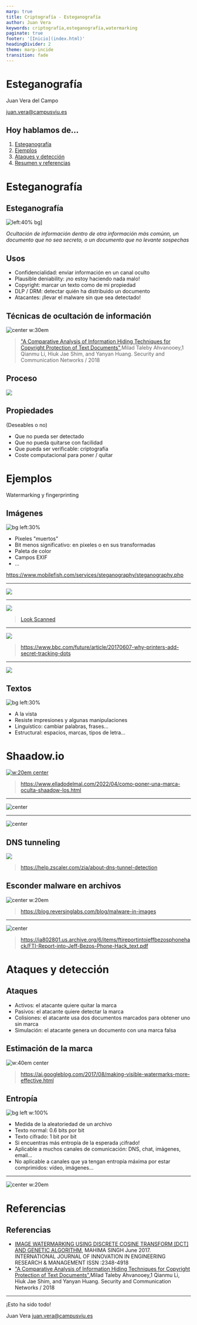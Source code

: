 ```yaml
---
marp: true
title: Criptografía - Esteganografía
author: Juan Vera
keywords: criptografía,esteganografía,watermarking
paginate: true
footer: '[Inicio](index.html)'
headingDivider: 2
theme: marp-incide
transition: fade
---
```


<style>
    /* You can add custom style here. VSCode supports this.
    Other editor might need these custom code in
    the YAML header: section: | */
	/* section header { display: none; } */
	/* section footer { display: none; } */
</style>

# Esteganografía
<!-- _class: first-slide -->

Juan Vera del Campo

<juan.vera@campusviu.es>

## Hoy hablamos de...
<!-- _class: cool-list -->

1. [Esteganografía](#3)
1. [Ejemplos](#9)
1. [Ataques y detección](#22)
1. [Resumen y referencias](#27)

# Esteganografía
<!-- _class: lead -->

## Esteganografía

![left:40% bg](https://mymodernmet.com/wp/wp-content/uploads/archive/s24fY-fNlvsNkyhLvLM4_gecko.jpg)]

*Ocultación de información dentro de otra información más comúnn, un documento que no sea secreto, o un documento que no levante sospechas*

## Usos

- Confidencialidad: enviar información en un canal oculto
- Plausible deniability: ¡no estoy haciendo nada malo!
- Copyright: marcar un texto como de mi propiedad
- DLP / DRM: detectar quién ha distribuido un documento
- Atacantes: ¡llevar el malware sin que sea detectado!

<!--
DLP: Data Leak Protection
DRM: Digital Right Management
-->

## Técnicas de ocultación de información

![center w:30em](images/5325040.fig.001.png)

> ["A Comparative Analysis of Information Hiding Techniques for Copyright Protection of Text Documents"](https://www.hindawi.com/journals/scn/2018/5325040/),Milad Taleby Ahvanooey,1 Qianmu Li, Hiuk Jae Shim, and Yanyan Huang. Security and Communication Networks / 2018

## Proceso

![](images/5325040.fig.002.png)

<!--
¿Es posible detectarlo?

Después de cambios en la imagen, ¿podemos seguir pasando el mensaje?

Si la imagen se imprime, ¿el mensaje oculto se mantiene?
-->

## Propiedades

(Deseables o no)

- Que no pueda ser detectado
- Que no pueda quitarse con facilidad
- Que pueda ser verificable: criptografía
- Coste computacional para poner / quitar

# Ejemplos
<!-- _class: lead -->

Watermarking y fingerprinting

## Imágenes

![bg left:30%](https://static.bhphotovideo.com/explora/sites/default/files/proof.jpg)

- Pixeles "muertos"
- Bit menos significativo: en pixeles o en sus transformadas
- Paleta de color
- Campos EXIF
- ...

<https://www.mobilefish.com/services/steganography/steganography.php>

---

![](https://blog.fastforwardlabs.com/images/2017/06/stego_images.jpg)

<!--
¿Se mantiene la marca después de convertir la imagen?
-->

---

![](https://i.blogs.es/e7a33c/look2/1366_2000.jpg)

> [Look Scanned](https://lookscanned.io/)

---

![](https://ychef.files.bbci.co.uk/1600x900/p05568yh.webp)

> https://www.bbc.com/future/article/20170607-why-printers-add-secret-tracking-dots

---

![](https://ychef.files.bbci.co.uk/1600x900/p05568js.png)

## Textos

![bg left:30%](images/stego-julio.png)

- A la vista
- Resiste impresiones y algunas manipulaciones
- Linguístico: cambiar palabras, frases...
- Estructural: espacios, marcas, tipos de letra...

# Shaadow.io

[![w:20em center](images/stego-shadowio.png)](https://www.shaadow.io/)

> https://www.elladodelmal.com/2022/04/como-poner-una-marca-oculta-shaadow-los.html

<!--
Los de shadow.io dicen que pueden mantener la marca incluso después de imprimir el texto a papel
-->

---

![center](images/stego-text1.png)

---

![center](images/stego-text2.png)


## DNS tunneling

![](https://help.zscaler.com/downloads/zia/documentation-knowledgebase/creating-and-managing-policies/firewall/firewall-policies-resources/about-dns-application-groups/dns%20tunneling%20diagram.png)

> https://help.zscaler.com/zia/about-dns-tunnel-detection

## Esconder malware en archivos

![center w:20em](https://blog.reversinglabs.com/hubfs/Blog/malware-in-images/malware_in_images_03.jpg)

> https://blog.reversinglabs.com/blog/malware-in-images

---

![center](images/estego-bezzos.png)

> https://ia802801.us.archive.org/6/items/ftireportintojeffbezosphonehack/FTI-Report-into-Jeff-Bezos-Phone-Hack_text.pdf

# Ataques y detección
<!-- _class: lead -->

## Ataques

- Activos: el atacante quiere quitar la marca
- Pasivos: el atacante quiere detectar la marca
- Colisiones: el atacante usa dos documentos marcados para obtener uno sin marca
- Simulación: el atacante genera un documento con una marca falsa


## Estimación de la marca

![w:40em center](images/stego-image17.gif)

> https://ai.googleblog.com/2017/08/making-visible-watermarks-more-effective.html

## Entropía

![bg left w:100%](https://i.stack.imgur.com/uZH9F.png)

- Medida de la aleatoriedad de un archivo
- Texto normal: 0.6 bits por bit
- Texto cifrado: 1 bit por bit
- Si encuentras más entropía de la esperada ¡cifrado!
- Aplicable a muchos canales de comunicación: DNS, chat, imágenes, email...
- No aplicable a canales que ya tengan entropía máxima por estar comprimidos: vídeo, imágenes...

---

![center w:20em](images/estego-entropy1.png)

<!-- Ejemplo del archivo cifrado del primer ejericio. Fíjate: al principio y al final no tiene entropía, y esas son las partes "que estaban a cero" -->


# Referencias
<!-- _class: lead -->

## Referencias

- [IMAGE WATERMARKING USING DISCRETE COSINE TRANSFORM [DCT] AND GENETIC ALGORITHM](https://www.researchgate.net/publication/317605329_IMAGE_WATERMARKING_USING_DISCRETE_COSINE_TRANSFORM_DCT_AND_GENETIC_ALGORITHM_GA_MAHIMA_SINGH), MAHIMA SINGH June 2017. INTERNATIONAL JOURNAL OF INNOVATION IN ENGINEERING RESEARCH & MANAGEMENT ISSN :2348-4918
- ["A Comparative Analysis of Information Hiding Techniques for Copyright Protection of Text Documents"](https://www.hindawi.com/journals/scn/2018/5325040/),Milad Taleby Ahvanooey,1 Qianmu Li, Hiuk Jae Shim, and Yanyan Huang. Security and Communication Networks / 2018

---
<!-- _class: last-slide -->

¡Esto ha sido todo!

Juan Vera
<juan.vera@campusviu.es>